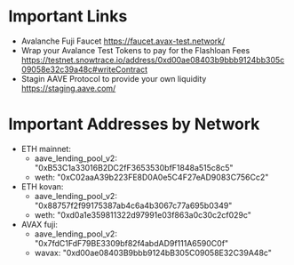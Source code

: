 # Important Links
- Avalanche Fuji Faucet https://faucet.avax-test.network/
- Wrap your Avalance Test Tokens to pay for the Flashloan Fees https://testnet.snowtrace.io/address/0xd00ae08403b9bbb9124bb305c09058e32c39a48c#writeContract
- Stagin AAVE Protocol to provide your own liquidity https://staging.aave.com/
# Important Addresses by Network
- ETH mainnet:
    - aave_lending_pool_v2: "0xB53C1a33016B2DC2fF3653530bfF1848a515c8c5"
    - weth: "0xC02aaA39b223FE8D0A0e5C4F27eAD9083C756Cc2"
- ETH kovan:
    - aave_lending_pool_v2: "0x88757f2f99175387ab4c6a4b3067c77a695b0349"
    - weth: "0xd0a1e359811322d97991e03f863a0c30c2cf029c"
- AVAX fuji:
    - aave_lending_pool_v2: "0x7fdC1FdF79BE3309bf82f4abdAD9f111A6590C0f"
    - wavax: "0xd00ae08403B9bbb9124bB305C09058E32C39A48c"